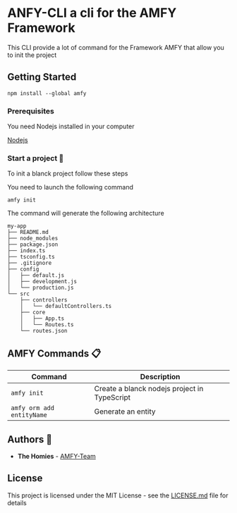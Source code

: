 # ANFY-CLI a cli for the AMFY Framework

This CLI provide a lot of command for the Framework AMFY that allow you to init the project

## Getting Started 

```
npm install --global amfy
```

### Prerequisites

You need Nodejs installed in your computer

[Nodejs](https://nodejs.org/en/download/)


### Start a project :rocket:

To init a blanck project follow these steps

You need to launch the following command
```
amfy init 
```
The command will generate the following architecture 

```
my-app
├── README.md
├── node_modules
├── package.json
├── index.ts
├── tsconfig.ts
├── .gitignore
├── config
│   ├── default.js
│   ├── development.js
│   └── production.js
└── src
    ├── controllers
    │   └── defaultControllers.ts
    ├── core
    │   ├── App.ts
    │   └── Routes.ts
    └── routes.json
```

## AMFY Commands :clipboard:
| Command | Description |
|---|---|
| ```amfy init``` | Create a blanck nodejs project in TypeScript |
| ```amfy orm add entityName``` | Generate an entity |


## Authors :space_invader:

* **The Homies** - [AMFY-Team](https://github.com/orgs/amfyWebService/teams/amfy)


## License

This project is licensed under the MIT License - see the [LICENSE.md](LICENSE.md) file for details
